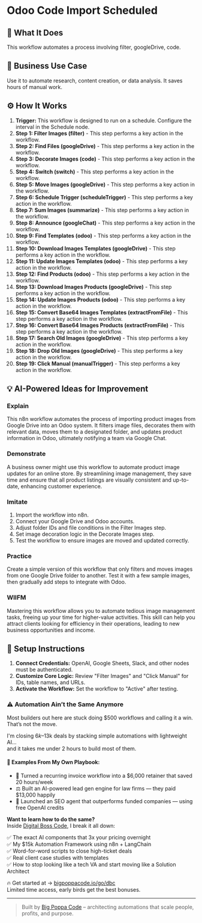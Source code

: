 # Odoo Code Import Scheduled

## 🚀 What It Does
This workflow automates a process involving filter, googleDrive, code.

## 💼 Business Use Case
Use it to automate research, content creation, or data analysis. It saves hours of manual work.

## ⚙️ How It Works
1.  **Trigger:** This workflow is designed to run on a schedule. Configure the interval in the Schedule node.
2. **Step 1: Filter Images (filter)** - This step performs a key action in the workflow.
3. **Step 2: Find Files (googleDrive)** - This step performs a key action in the workflow.
4. **Step 3: Decorate Images (code)** - This step performs a key action in the workflow.
5. **Step 4: Switch (switch)** - This step performs a key action in the workflow.
6. **Step 5: Move Images (googleDrive)** - This step performs a key action in the workflow.
7. **Step 6: Schedule Trigger (scheduleTrigger)** - This step performs a key action in the workflow.
8. **Step 7: Sum Images (summarize)** - This step performs a key action in the workflow.
9. **Step 8: Announce (googleChat)** - This step performs a key action in the workflow.
10. **Step 9: Find Templates (odoo)** - This step performs a key action in the workflow.
11. **Step 10: Download Images Templates (googleDrive)** - This step performs a key action in the workflow.
12. **Step 11: Update Images Templates (odoo)** - This step performs a key action in the workflow.
13. **Step 12: Find Products (odoo)** - This step performs a key action in the workflow.
14. **Step 13: Download Images Products (googleDrive)** - This step performs a key action in the workflow.
15. **Step 14: Update Images Products (odoo)** - This step performs a key action in the workflow.
16. **Step 15: Convert Base64 Images Templates (extractFromFile)** - This step performs a key action in the workflow.
17. **Step 16: Convert Base64 Images Products (extractFromFile)** - This step performs a key action in the workflow.
18. **Step 17: Search Old Images (googleDrive)** - This step performs a key action in the workflow.
19. **Step 18: Drop Old Images (googleDrive)** - This step performs a key action in the workflow.
20. **Step 19: Click Manual (manualTrigger)** - This step performs a key action in the workflow.

## 💡 AI-Powered Ideas for Improvement
### Explain
This n8n workflow automates the process of importing product images from Google Drive into an Odoo system. It filters image files, decorates them with relevant data, moves them to a designated folder, and updates product information in Odoo, ultimately notifying a team via Google Chat.

### Demonstrate
A business owner might use this workflow to automate product image updates for an online store. By streamlining image management, they save time and ensure that all product listings are visually consistent and up-to-date, enhancing customer experience.

### Imitate
1. Import the workflow into n8n.
2. Connect your Google Drive and Odoo accounts.
3. Adjust folder IDs and file conditions in the Filter Images step.
4. Set image decoration logic in the Decorate Images step.
5. Test the workflow to ensure images are moved and updated correctly.

### Practice
Create a simple version of this workflow that only filters and moves images from one Google Drive folder to another. Test it with a few sample images, then gradually add steps to integrate with Odoo.

### WIIFM
Mastering this workflow allows you to automate tedious image management tasks, freeing up your time for higher-value activities. This skill can help you attract clients looking for efficiency in their operations, leading to new business opportunities and income.

## 🔧 Setup Instructions
1. **Connect Credentials:** OpenAI, Google Sheets, Slack, and other nodes must be authenticated.
2. **Customize Core Logic:** Review "Filter Images" and "Click Manual" for IDs, table names, and URLs.
3. **Activate the Workflow:** Set the workflow to "Active" after testing.

### ⚠️ Automation Ain’t the Same Anymore

Most builders out here are stuck doing $500 workflows and calling it a win.  
That’s not the move.  

I'm closing $6k–$13k deals by stacking simple automations with lightweight AI...  
and it takes me under 2 hours to build most of them.

#### 🧠 Examples From My Own Playbook:
- 🔁 Turned a recurring invoice workflow into a $6,000 retainer that saved 20 hours/week  
- ⚖️ Built an AI-powered lead gen engine for law firms — they paid $13,000 happily  
- 🚀 Launched an SEO agent that outperforms funded companies — using free OpenAI credits  

**Want to learn how to do the same?**  
Inside [Digital Boss Code](https://bigpoppacode.io/go/dbc), I break it all down:

✅ The exact AI components that 3x your pricing overnight  
✅ My $15k Automation Framework using n8n + LangChain  
✅ Word-for-word scripts to close high-ticket deals  
✅ Real client case studies with templates  
✅ How to stop looking like a tech VA and start moving like a Solution Architect  

🔥 Get started at → [bigpoppacode.io/go/dbc](https://bigpoppacode.io/go/dbc)  
Limited time access, early birds get the best bonuses.

---
> Built by [Big Poppa Code](https://bigpoppacode.io) – architecting automations that scale people, profits, and purpose.
